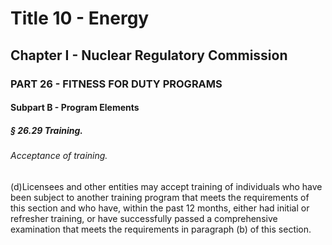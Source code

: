 
# Title 10 - Energy
## Chapter I - Nuclear Regulatory Commission
### PART 26 - FITNESS FOR DUTY PROGRAMS
#### Subpart B - Program Elements
##### § 26.29 Training.
###### Acceptance of training.

(d)Licensees and other entities may accept training of individuals who have been subject to another training program that meets the requirements of this section and who have, within the past 12 months, either had initial or refresher training, or have successfully passed a comprehensive examination that meets the requirements in paragraph (b) of this section.
